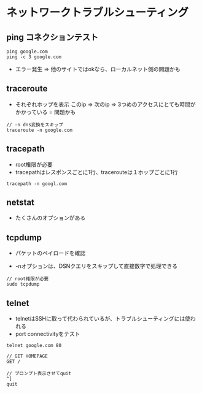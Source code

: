 # ネットワークトラブルシューティング 

## ping コネクションテスト

```
ping google.com
ping -c 3 google.com
```

* エラー発生 => 他のサイトではokなら、ローカルネット側の問題かも

## traceroute

* それぞれホップを表示 このip => 次のip => 3つめのアクセスにとても時間がかかっている = 問題かも

```
// -n dns変換をスキップ
traceroute -n google.com
```

## tracepath

* root権限が必要
* tracepathはレスポンスごとに1行、tracerouteは１ホップごとに1行

```
tracepath -n googl.com
```

## netstat

* たくさんのオプションがある

## tcpdump

* パケットのペイロードを確認

* -nオプションは、DSNクエリをスキップして直接数字で処理できる


```
// root権限が必要
sudo tcpdump
```

## telnet

* telnetはSSHに取って代わられているが、トラブルシューティングには使われる
* port connectivityをテスト

```
telnet google.com 80

// GET HOMEPAGE
GET /

// プロンプト表示させてquit
^]
quit
```


